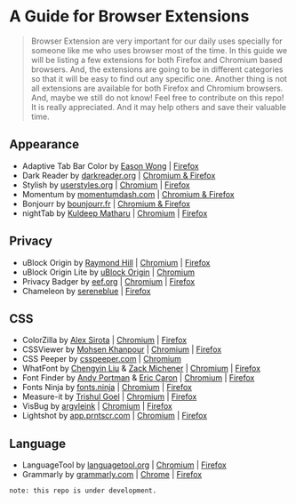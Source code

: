 # A Guide for Browser Extensions

> Browser Extension are very important for our daily uses specially for someone like me who uses browser most of the time. In this guide we will be listing a few extensions for both Firefox and Chromium based browsers. And, the extensions are going to be in different categories so that it will be easy to find out any specific one. Another thing is not all extensions are available for both Firefox and Chromium browsers. And, maybe we still do not know! Feel free to contribute on this repo! It is really appreciated. And it may help others and save their valuable time.

## Appearance

- Adaptive Tab Bar Color by [Eason Wong](https://github.com/easonwong-de) | [Firefox](https://addons.mozilla.org/en-US/firefox/addon/adaptive-tab-bar-colour/)
- Dark Reader by [darkreader.org](https://darkreader.org/) | [Chromium & Firefox](https://darkreader.org/)
- Stylish by [userstyles.org](https://userstyles.org/) | [Chromium](https://chromewebstore.google.com/detail/stylish-custom-themes-for/fjnbnpbmkenffdnngjfgmeleoegfcffe) | [Firefox](https://addons.mozilla.org/en-US/firefox/addon/stylish/)
- Momentum by [momentumdash.com](https://momentumdash.com/) | [Chromium & Firefox](https://momentumdash.com/)
- Bonjourr by [bounjourr.fr](https://bonjourr.fr/) | [Chromium & Firefox](https://bonjourr.fr/)
- nightTab by [Kuldeep Matharu](https://github.com/zombieFox) | [Chromium](https://chromewebstore.google.com/detail/nighttab/hdpcadigjkbcpnlcpbcohpafiaefanki) | [Firefox](https://addons.mozilla.org/en-US/firefox/addon/nighttab/)

## Privacy

- uBlock Origin by [Raymond Hill](https://github.com/gorhill) | [Chromium](https://chromewebstore.google.com/detail/ublock-origin/cjpalhdlnbpafiamejdnhcphjbkeiagm) | [Firefox](https://addons.mozilla.org/en-US/firefox/addon/ublock-origin/)
- uBlock Origin Lite by [uBlock Origin](https://github.com/uBlockOrigin) | [Chromium](https://chromewebstore.google.com/detail/ublock-origin-lite/ddkjiahejlhfcafbddmgiahcphecmpfh)
- Privacy Badger by [eef.org](https://www.eef.org) | [Chromium](https://chromewebstore.google.com/detail/privacy-badger/pkehgijcmpdhfbdbbnkijodmdjhbjlgp) | [Firefox](https://addons.mozilla.org/en-US/firefox/addon/privacy-badger17/)
- Chameleon by [sereneblue](https://github.com/sereneblue) | [Firefox](https://addons.mozilla.org/en-US/firefox/addon/chameleon-ext/)

## CSS

- ColorZilla by [Alex Sirota](https://www.iosart.com/) | [Chromium](https://chromewebstore.google.com/detail/colorzilla/bhlhnicpbhignbdhedgjhgdocnmhomnp) | [Firefox](https://addons.mozilla.org/en-US/firefox/addon/colorzilla/)
- CSSViewer by [Mohsen Khanpour](https://github.com/mohsenkhanpour) | [Chromium](https://chromewebstore.google.com/detail/cssviewer/ggfgijbpiheegefliciemofobhmofgce) | [Firefox](https://chromewebstore.google.com/detail/colorzilla/bhlhnicpbhignbdhedgjhgdocnmhomnp)
- CSS Peeper by [csspeeper.com](https://csspeeper.com/) | [Chromium](https://chromewebstore.google.com/detail/css-peeper/mbnbehikldjhnfehhnaidhjhoofhpehk)
- WhatFont by [Chengyin Liu](https://chengyinliu.com/) & [Zack Michener](https://zjm.me/) | [Chromium](https://chromewebstore.google.com/detail/whatfont/jabopobgcpjmedljpbcaablpmlmfcogm) | [Firefox](https://addons.mozilla.org/en-US/firefox/addon/zjm-whatfont/)
- Font Finder by [Andy Portman](https://github.com/andy-portmen) & [Eric Caron](https://x.com/ecaron) | [Chromium](https://chromewebstore.google.com/detail/font-finder/bhiichidigehdgphoambhjbekalahgha) | [Firefox](https://addons.mozilla.org/en-US/firefox/addon/font-inspect/)
- Fonts Ninja by [fonts.ninja](https://fonts.ninja/) | [Chromium](https://chromewebstore.google.com/detail/fonts-ninja/eljapbgkmlngdpckoiiibecpemleclhh) | [Firefox](https://addons.mozilla.org/en-US/firefox/addon/fonts-ninja/)
- Measure-it by [Trishul Goel](https://x.com/trishulgoel) | [Chromium](https://chromewebstore.google.com/detail/Measure-it/jocbgkoackihphodedlefohapackjmna) | [Firefox]()
- VisBug by [argyleink](https://nerdy.dev/) | [Chromium](https://chromewebstore.google.com/detail/visbug/cdockenadnadldjbbgcallicgledbeoc) | [Firefox](https://addons.mozilla.org/en-US/firefox/addon/visbug/)
- Lightshot by [app.prntscr.com](https://app.prntscr.com/) | [Chromium](https://chromewebstore.google.com/detail/lightshot-screenshot-tool/mbniclmhobmnbdlbpiphghaielnnpgdp) | [Firefox](https://addons.mozilla.org/en-US/firefox/addon/lightshot/)

## Language
- LanguageTool by [languagetool.org](https://languagetool.org/) | [Chromium](https://chromewebstore.google.com/detail/ai-grammar-checker-paraph/oldceeleldhonbafppcapldpdifcinji) | [Firefox](https://addons.mozilla.org/en-US/firefox/addon/languagetool/)
- Grammarly by [grammarly.com](https://www.grammarly.com/) | [Chrome](https://chromewebstore.google.com/detail/grammarly-ai-writing-and/kbfnbcaeplbcioakkpcpgfkobkghlhen) | [Firefox](https://addons.mozilla.org/en-US/firefox/addon/grammarly-1/)

`note: this repo is under development.`
